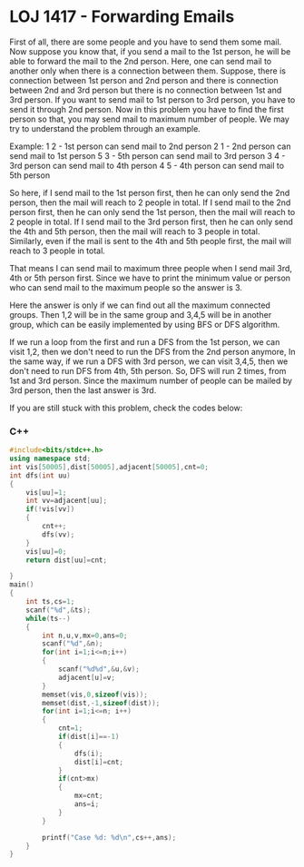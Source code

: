 # LOJ 1417 - Forwarding Emails

First of all, there are some people and you have to send them some mail.
Now suppose you know that, if you send a mail to the 1st person, he will be able to forward the mail to the 2nd person.
Here, one can send mail to another only when there is a connection between them.
Suppose, there is connection between 1st person and 2nd person and there is connection between 2nd and 3rd person but there is no connection between 1st and 3rd person.
If you want to send mail to 1st person to 3rd person, you have to send it through 2nd person.
Now in this problem you have to find the first person so that, you may send mail to maximum number of people.
We may try to understand the problem through an example.

Example:
1 2 - 1st person can send mail to 2nd person
2 1 - 2nd person can send mail to 1st person
5 3 - 5th person can send mail to 3rd person
3 4 - 3rd person can send mail to 4th person
4 5 - 4th person can send mail to 5th person

So here, if I send mail to the 1st person first, then he can only send the 2nd person, then the mail will reach to 2 people in total.
If I send mail to the 2nd person first, then he can only send the 1st person, then the mail will reach to 2 people in total.
If I send mail to the 3rd person first, then he can only send the 4th and 5th person, then the mail will reach to 3 people in total.
Similarly, even if the mail is sent to the 4th and 5th people first, the mail will reach to 3 people in total.

That means I can send mail to maximum three people when I send mail 3rd, 4th or 5th person first.
Since we have to print the minimum value or person who can send mail to the maximum people so the answer is 3.

Here the answer is only if we can find out all the maximum connected groups.
Then 1,2 will be in the same group and 3,4,5 will be in another group, which can be easily implemented by using BFS or DFS algorithm.

If we run a loop from the first and run a DFS from the 1st person, we can visit 1,2, then we don't need to run the DFS from the 2nd person anymore,
In the same way, if we run a DFS with 3rd person, we can visit 3,4,5, then we don't need to run DFS from 4th, 5th person.
So, DFS will run 2 times, from 1st and 3rd person. Since the maximum number of people can be mailed by 3rd person, then the last answer is 3rd.

If you are still stuck with this problem, check the codes below:

### C++ 

```c++
#include<bits/stdc++.h>
using namespace std;
int vis[50005],dist[50005],adjacent[50005],cnt=0;
int dfs(int uu)
{
    vis[uu]=1;
    int vv=adjacent[uu];
    if(!vis[vv])
    {
        cnt++;
        dfs(vv);
    }
    vis[uu]=0;
    return dist[uu]=cnt;

}
main()
{   
    int ts,cs=1;
    scanf("%d",&ts);
    while(ts--)
    {
        int n,u,v,mx=0,ans=0;
        scanf("%d",&n);
        for(int i=1;i<=n;i++)
        {
            scanf("%d%d",&u,&v);
            adjacent[u]=v;
        }
        memset(vis,0,sizeof(vis));
        memset(dist,-1,sizeof(dist));
        for(int i=1;i<=n; i++)
        {
            cnt=1;
            if(dist[i]==-1)
            {
                dfs(i);
                dist[i]=cnt;
            }
            if(cnt>mx)
            {
                mx=cnt;
                ans=i;
            }
        }

        printf("Case %d: %d\n",cs++,ans);
    }
}
```
